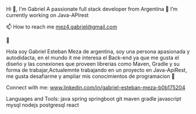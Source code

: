 Hi 👋, I'm Gabriel
A passionate full stack developer from Argentina
🔭 I’m currently working on Java-APIrest

📫 How to reach me mez4.gabriel@gmail.com

🚀

Hola soy Gabriel Esteban Meza de argentina, soy una persona apasionada y autodidacta, en el mundo it me interesa el Back-end ya que me gusta el diseño y las conexiones que proveen librerias como Maven, Gradle y su forma de trabajar,Actualemnte trabajando en un proyecto en Java-ApiRest, me gusta desafiarme y ampliar mis conocimientos de programacion
🚀

Connect with me:
www.linkedin.com/in/gabriel-esteban-meza-b0b175204

Languages and Tools:
java spring springboot git maven gradle javascript mysql nodejs postgresql react 
